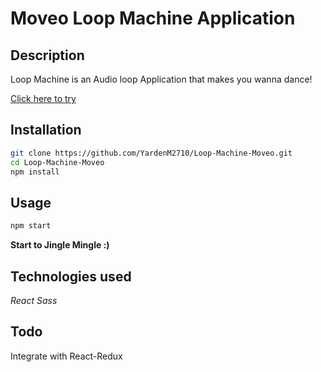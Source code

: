 # Moveo Loop Machine Application
## Description
Loop Machine is an Audio loop Application that makes you wanna dance!

[Click here to try](https://yardenm2710.github.io/Loop-Machine/#/)

## Installation



```bash
git clone https://github.com/YardenM2710/Loop-Machine-Moveo.git
cd Loop-Machine-Moveo
npm install
```

## Usage

```bash
npm start
```
**Start to Jingle Mingle :)**
## Technologies used


*React*
*Sass*


## Todo
Integrate with React-Redux

